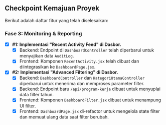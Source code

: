 ## Checkpoint Kemajuan Proyek

Berikut adalah daftar fitur yang telah diselesaikan:

### Fase 3: Monitoring & Reporting

- [x] **#1: Implementasi "Recent Activity Feed" di Dasbor.**
  - [x] Backend: Endpoint di `DashboardController` telah diperbarui untuk menyajikan data `AuditLog`.
  - [x] Frontend: Komponen `RecentActivity.jsx` telah dibuat dan diintegrasikan ke `DashboardPage.jsx`.

- [x] **#2: Implementasi "Advanced Filtering" di Dasbor.**
  - [x] Backend: `DashboardController` dan `KategoriUtamaController` diperbarui untuk menerima dan memproses parameter filter.
  - [x] Backend: Endpoint baru `/api/program-kerja` dibuat untuk menyuplai data filter tahun.
  - [x] Frontend: Komponen `DashboardFilter.jsx` dibuat untuk menampung UI filter.
  - [x] Frontend: `DashboardPage.jsx` di-refactor untuk mengelola state filter dan memuat ulang data saat filter berubah.